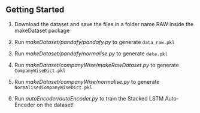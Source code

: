 ## Getting Started

1. Download the dataset and save the files in a folder name RAW inside the makeDataset package

2. Run _makeDataset/pandafy/pandafy.py_ to generate `data_raw.pkl`

3. Run _makeDataset/pandafy/normalise.py_ to generate `data.pkl`

4. Run _makeDataset/companyWise/makeRawDataset.py_ to generate  `CompanyWiseDict.pkl`

5. Run _makeDataset/companyWise/normalise.py_ to generate `NormalisedCompanyWiseDict.pkl`

6. Run _autoEncoder/autoEncoder.py_ to train the Stacked LSTM Auto-Encoder on the dataset!
